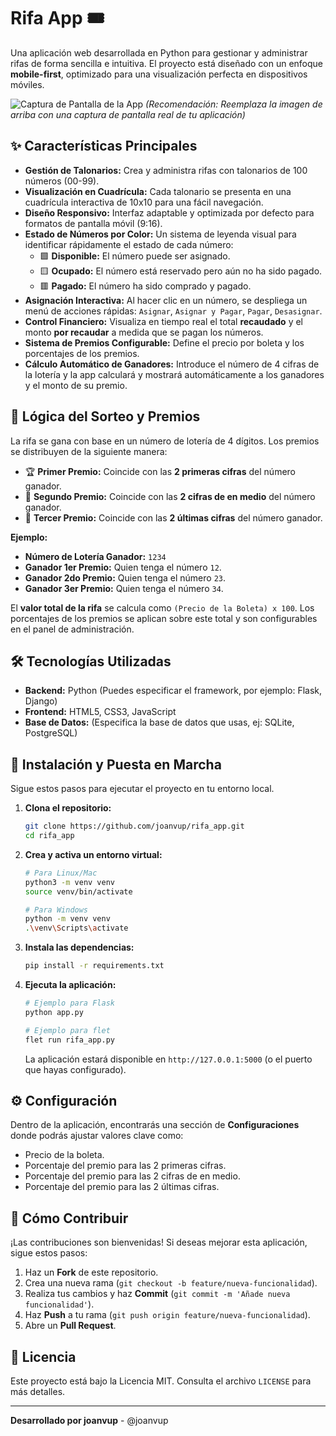 # Rifa App 🎟️

Una aplicación web desarrollada en Python para gestionar y administrar rifas de forma sencilla e intuitiva. El proyecto está diseñado con un enfoque **mobile-first**, optimizado para una visualización perfecta en dispositivos móviles.

![Captura de Pantalla de la App](https-placeholder-for-your-image.png)
*(Recomendación: Reemplaza la imagen de arriba con una captura de pantalla real de tu aplicación)*

## ✨ Características Principales

-   **Gestión de Talonarios:** Crea y administra rifas con talonarios de 100 números (00-99).
-   **Visualización en Cuadrícula:** Cada talonario se presenta en una cuadrícula interactiva de 10x10 para una fácil navegación.
-   **Diseño Responsivo:** Interfaz adaptable y optimizada por defecto para formatos de pantalla móvil (9:16).
-   **Estado de Números por Color:** Un sistema de leyenda visual para identificar rápidamente el estado de cada número:
    -   🟩 **Disponible:** El número puede ser asignado.
    -   🟨 **Ocupado:** El número está reservado pero aún no ha sido pagado.
    -   🟥 **Pagado:** El número ha sido comprado y pagado.
-   **Asignación Interactiva:** Al hacer clic en un número, se despliega un menú de acciones rápidas: `Asignar`, `Asignar y Pagar`, `Pagar`, `Desasignar`.
-   **Control Financiero:** Visualiza en tiempo real el total **recaudado** y el monto **por recaudar** a medida que se pagan los números.
-   **Sistema de Premios Configurable:** Define el precio por boleta y los porcentajes de los premios.
-   **Cálculo Automático de Ganadores:** Introduce el número de 4 cifras de la lotería y la app calculará y mostrará automáticamente a los ganadores y el monto de su premio.

## 🎲 Lógica del Sorteo y Premios

La rifa se gana con base en un número de lotería de 4 dígitos. Los premios se distribuyen de la siguiente manera:

-   🏆 **Primer Premio:** Coincide con las **2 primeras cifras** del número ganador.
-   🥈 **Segundo Premio:** Coincide con las **2 cifras de en medio** del número ganador.
-   🥉 **Tercer Premio:** Coincide con las **2 últimas cifras** del número ganador.

**Ejemplo:**
-   **Número de Lotería Ganador:** `1234`
-   **Ganador 1er Premio:** Quien tenga el número `12`.
-   **Ganador 2do Premio:** Quien tenga el número `23`.
-   **Ganador 3er Premio:** Quien tenga el número `34`.

El **valor total de la rifa** se calcula como `(Precio de la Boleta) x 100`. Los porcentajes de los premios se aplican sobre este total y son configurables en el panel de administración.

## 🛠️ Tecnologías Utilizadas

-   **Backend:** Python (Puedes especificar el framework, por ejemplo: Flask, Django)
-   **Frontend:** HTML5, CSS3, JavaScript
-   **Base de Datos:** (Especifica la base de datos que usas, ej: SQLite, PostgreSQL)

## 🚀 Instalación y Puesta en Marcha

Sigue estos pasos para ejecutar el proyecto en tu entorno local.

1.  **Clona el repositorio:**
    ```bash
    git clone https://github.com/joanvup/rifa_app.git
    cd rifa_app
    ```

2.  **Crea y activa un entorno virtual:**
    ```bash
    # Para Linux/Mac
    python3 -m venv venv
    source venv/bin/activate

    # Para Windows
    python -m venv venv
    .\venv\Scripts\activate
    ```

3.  **Instala las dependencias:**
    ```bash
    pip install -r requirements.txt
    ```

4.  **Ejecuta la aplicación:**
    ```bash
    # Ejemplo para Flask
    python app.py

    # Ejemplo para flet
    flet run rifa_app.py
    ```
    La aplicación estará disponible en `http://127.0.0.1:5000` (o el puerto que hayas configurado).

## ⚙️ Configuración

Dentro de la aplicación, encontrarás una sección de **Configuraciones** donde podrás ajustar valores clave como:
-   Precio de la boleta.
-   Porcentaje del premio para las 2 primeras cifras.
-   Porcentaje del premio para las 2 cifras de en medio.
-   Porcentaje del premio para las 2 últimas cifras.

## 🤝 Cómo Contribuir

¡Las contribuciones son bienvenidas! Si deseas mejorar esta aplicación, sigue estos pasos:

1.  Haz un **Fork** de este repositorio.
2.  Crea una nueva rama (`git checkout -b feature/nueva-funcionalidad`).
3.  Realiza tus cambios y haz **Commit** (`git commit -m 'Añade nueva funcionalidad'`).
4.  Haz **Push** a tu rama (`git push origin feature/nueva-funcionalidad`).
5.  Abre un **Pull Request**.

## 📄 Licencia

Este proyecto está bajo la Licencia MIT. Consulta el archivo `LICENSE` para más detalles.

---
**Desarrollado por joanvup** - @joanvup
